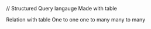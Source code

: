 // Structured Query langauge
Made with table

Relation with table
One to one
one to many
many to many